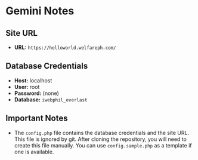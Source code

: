 # Gemini Notes

## Site URL

*   **URL:** `https://helloworld.welfareph.com/`

## Database Credentials

*   **Host:** localhost
*   **User:** root
*   **Password:** (none)
*   **Database:** `iwebphil_everlast`

## Important Notes

*   The `config.php` file contains the database credentials and the site URL. This file is ignored by git. After cloning the repository, you will need to create this file manually. You can use `config.sample.php` as a template if one is available.
